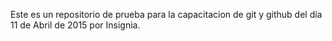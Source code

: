Este es un repositorio de prueba para la capacitacion de git y github del día 11 de Abril de 2015 por Insignia.

